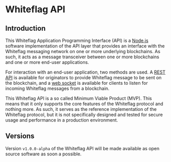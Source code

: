 # Whiteflag API

## Introduction

This Whiteflag Application Programming Interface (API) is a [Node.js](https://nodejs.org/en/about/) software implementation of the API layer that provides an interface with the Whiteflag messaging network on one or more underlying blockchains. As such,
it acts as a message transceiver between one or more blockchains and one or more end-user applications.

For interaction with an end-user application, two methods are used. A [REST API](https://en.wikipedia.org/wiki/Representational_state_transfer) is available for originators to provide Whiteflag message to be sent on the blockchain, and a [web socket](https://en.wikipedia.org/wiki/WebSocket) is available for clients to listen for incoming Whiteflag messages from a
blockchain.

This Whiteflag API is a so called Minimum Viable Product (MVP). This means that it only supports the core features of the Whiteflag protocol and nothing more. As such, it serves as the reference implementation of the Whiteflag protocol, but it is not specifically designed and tested for secure usage and performance in a production environment.

## Versions

Version `v1.0.0-alpha` of the Whiteflag API will be made available as open source software as soon a possible.
